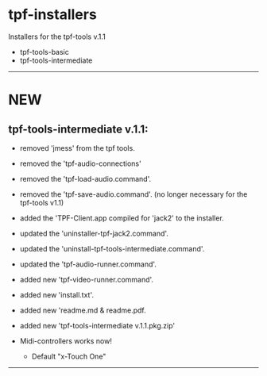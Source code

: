 # tpf-installers

Installers for the tpf-tools v.1.1

  - tpf-tools-basic
  - tpf-tools-intermediate

-----

# NEW

## tpf-tools-intermediate v.1.1:
- removed 'jmess' from the tpf tools. 
- removed the 'tpf-audio-connections' 
- removed the 'tpf-load-audio.command'.
- removed the 'tpf-save-audio.command'.
(no longer necessary for the tpf-tools v1.1)

- added the 'TPF-Client.app compiled for 'jack2' to the installer. 
- updated the 'uninstaller-tpf-jack2.command'.
- updated the 'uninstall-tpf-tools-intermediate.command'.
- updated the 'tpf-audio-runner.command'.
- added new 'tpf-video-runner.command'.
- added new 'install.txt'.
- added new 'readme.md & readme.pdf.
- added new 'tpf-tools-intermediate v.1.1.pkg.zip'

- Midi-controllers works now!
  -  Default "x-Touch One"

  
----
